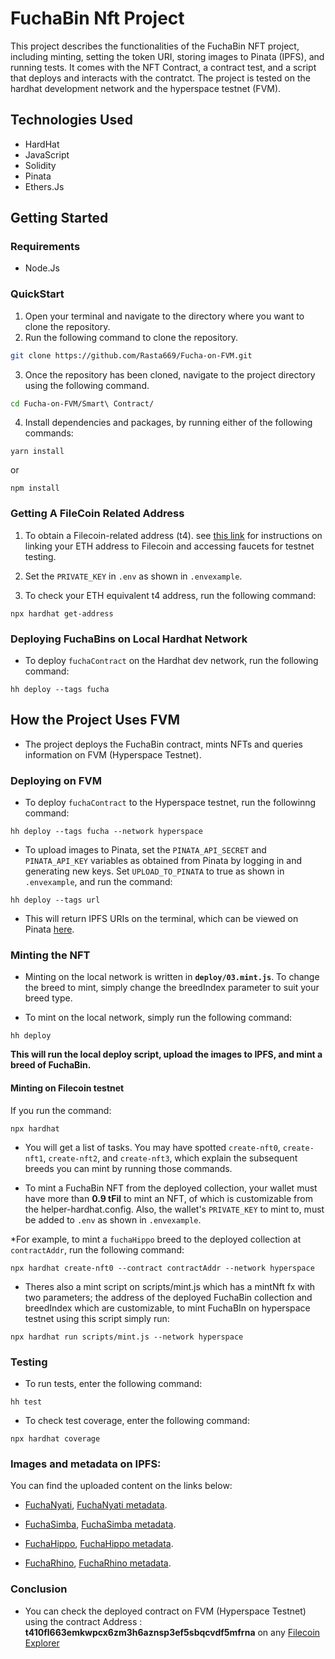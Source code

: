 # FuchaBin Nft Project
This project describes the functionalities of the FuchaBin NFT project, including minting, setting the token URI, storing images to Pinata (IPFS), and running tests. It comes with the NFT Contract, a contract test, and a script that deploys and interacts with the contratct. The project is tested on the hardhat development network and the hyperspace testnet (FVM).

## Technologies Used
* HardHat
* JavaScript
* Solidity
* Pinata
* Ethers.Js

## Getting Started
### Requirements
* Node.Js

### QuickStart
1. Open your terminal and navigate to the directory where you want to clone the repository. 
2. Run the following command to clone the repository.

```bash
git clone https://github.com/Rasta669/Fucha-on-FVM.git
```

3. Once the repository has been cloned, navigate to the project directory using the following command.

```bash
cd Fucha-on-FVM/Smart\ Contract/
```

4. Install dependencies and packages, by running either of the following commands:

```
yarn install
```

or

```
npm install
```

### Getting A FileCoin Related Address

1.  To obtain a Filecoin-related address (t4). see [this link](https://github.com/filecoin-project/testnet-hyperspace) for instructions on linking your ETH address to Filecoin and accessing faucets for testnet testing.

2.  Set the `PRIVATE_KEY` in `.env` as shown in `.envexample`.

3.  To check your ETH equivalent t4 address, run the following command:

```hardhat
npx hardhat get-address
```

### Deploying FuchaBins on Local Hardhat Network

* To deploy `fuchaContract` on the Hardhat dev network, run the following command:

```hardhat
hh deploy --tags fucha
```

## How the Project Uses FVM

* The project deploys the FuchaBin contract, mints NFTs and queries information on FVM (Hyperspace Testnet).

### Deploying on FVM

* To deploy `fuchaContract` to the Hyperspace testnet, run the followinng command:

```
hh deploy --tags fucha --network hyperspace
```

* To upload images to Pinata, set the `PINATA_API_SECRET` and `PINATA_API_KEY` variables as obtained from Pinata by logging in and generating new keys. Set `UPLOAD_TO_PINATA` to true as shown in `.envexample`, and run the command:

```
hh deploy --tags url
```

* This will return IPFS URIs on the terminal, which can be viewed on Pinata [here](https://app.pinata.cloud/pinmanager#).

### Minting the NFT

* Minting on the local network is written in **`deploy/03.mint.js`**. To change the breed to mint, simply change the breedIndex parameter to suit your breed type. 

* To mint on the local network, simply run the following command:

```
hh deploy
```

**This will run the local deploy script, upload the images to IPFS, and mint a breed of FuchaBin.**

#### Minting on Filecoin testnet

If you run the command:

```
npx hardhat
``` 

* You will get a list of tasks. You may have spotted `create-nft0`, `create-nft1`, `create-nft2`, and `create-nft3`, which explain the subsequent breeds you can mint by running those commands. 

* To mint a FuchaBin NFT from the deployed collection, your wallet must have more than **0.9 tFil** to mint an NFT, of which is customizable from the helper-hardhat.config. Also, the wallet's `PRIVATE_KEY` to mint to, must be added to `.env` as shown in `.envexample`.

*For example, to mint a `fuchaHippo` breed to the deployed collection at `contractAddr`, run the following command:

```
npx hardhat create-nft0 --contract contractAddr --network hyperspace
```

* Theres also a mint script on scripts/mint.js which has a mintNft fx with two parameters; the address of the deployed FuchaBin collection and breedIndex which are customizable, to mint FuchaBIn on hyperspace testnet using this script simply run:

```
npx hardhat run scripts/mint.js --network hyperspace
```


### Testing

* To run tests, enter the following command:

```
hh test
```

* To check test coverage, enter the following command:

```
npx hardhat coverage
```

### Images and metadata on IPFS:

You can find the uploaded content on the links below:

* [FuchaNyati](https://ipfs.io/ipfs/QmY6sAQQJaUTHYjp24wHRaG3t27eVhKkb7HF2HioBL2RJ9?filename=fuchaNyati.jpg), [FuchaNyati metadata](https://ipfs.io/ipfs/QmZYRrYPkNvZioeoAS3aq82rCoe5Gjc9xVmoaKG7BnAc91?filename=fuchaNyati.json).


* [FuchaSimba](https://ipfs.io/ipfs/QmXGXWivnCKC4A55UKgXAQSJAvneaAze2KKtVbmhPW62Hd?filename=fuchaSimba.jpg), [FuchaSimba metadata](https://ipfs.io/ipfs/QmVxJqc9owsrNvpPjqkCAhWEoEyqZNcQnt8tZFeh4BB94q?filename=fuchaSimba.json).


* [FuchaHippo](https://ipfs.io/ipfs/QmehCt7S8WXeA6srd9nukuZaVyeRJ4K7ARLwu9qjuztoeK?filename=fuchaHippo.jpg), [FuchaHippo metadata](https://ipfs.io/ipfs/QmeSbkumWmf3Wsj4ehaLuFPDBupm1e9Ws761wWhpUgxpSE?filename=fuchaHippo.json).


* [FuchaRhino](https://ipfs.io/ipfs/QmbaaebZBR5w16rQqdAkuTKNtmF33S66jBmVKmiEVPy8sk?filename=fuchaRhino.jpg), [FuchaRhino metadata](https://ipfs.io/ipfs/QmTjHH2PbmjZ1XMeyVS3uwnJkxReC3ns6367gaU7f9LH6Z?filename=fuchaRhino.json).

### Conclusion

* You can check the deployed contract on FVM (Hyperspace Testnet) using the contract Address : 
**t410fl663emkwpcx6zm3h6aznsp3ef5sbqcvdf5mfrna** on any [Filecoin Explorer](https://hyperspace.filscan.io/address/general?address=t410fl663emkwpcx6zm3h6aznsp3ef5sbqcvdf5mfrna)
